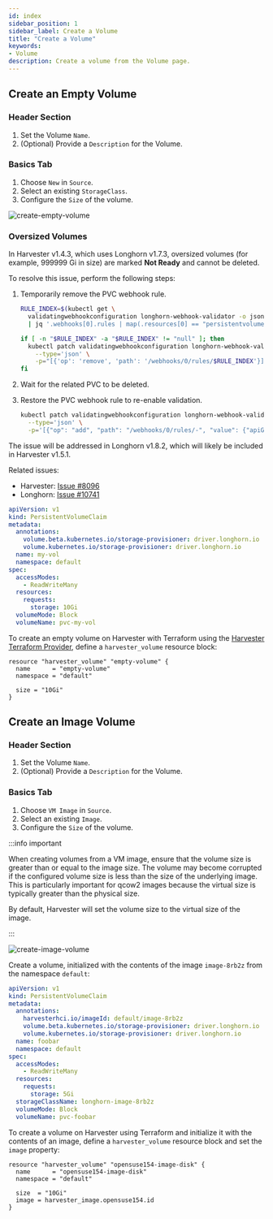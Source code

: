```yaml
---
id: index
sidebar_position: 1
sidebar_label: Create a Volume
title: "Create a Volume"
keywords:
- Volume
description: Create a volume from the Volume page.
---
```


<head>
  <link rel="canonical" href="https://docs.harvesterhci.io/v1.5/volume/index"/>
</head>

## Create an Empty Volume

<Tabs>
<TabItem value="ui" label="UI" default>

### Header Section
1. Set the Volume `Name`.
1. (Optional) Provide a `Description` for the Volume.

### Basics Tab

1. Choose `New` in `Source`.
1. Select an existing `StorageClass`.
1. Configure the `Size` of the volume.

![create-empty-volume](/img/v1.2/volume/create-empty-volume.png)

### Oversized Volumes

In Harvester v1.4.3, which uses Longhorn v1.7.3, oversized volumes (for example, 999999 Gi in size) are marked **Not Ready** and cannot be deleted.

To resolve this issue, perform the following steps:

1. Temporarily remove the PVC webhook rule.

   ```bash
   RULE_INDEX=$(kubectl get \
     validatingwebhookconfiguration longhorn-webhook-validator -o json \
     | jq '.webhooks[0].rules | map(.resources[0] == "persistentvolumeclaims") | index(true)')
   
   if [ -n "$RULE_INDEX" -a "$RULE_INDEX" != "null" ]; then
     kubectl patch validatingwebhookconfiguration longhorn-webhook-validator \
       --type='json' \
       -p="[{'op': 'remove', 'path': '/webhooks/0/rules/$RULE_INDEX'}]"
   fi
   ```

1. Wait for the related PVC to be deleted.

1. Restore the PVC webhook rule to re-enable validation.

   ```bash
   kubectl patch validatingwebhookconfiguration longhorn-webhook-validator \
     --type='json' \
     -p='[{"op": "add", "path": "/webhooks/0/rules/-", "value": {"apiGroups":[""],"apiVersions":["v1"],"operations":["UPDATE"],"resources":["persistentvolumeclaims"],"scope":"Namespaced"}}]'
   ```

The issue will be addressed in Longhorn v1.8.2, which will likely be included in Harvester v1.5.1.

Related issues:
- Harvester: [Issue #8096](https://github.com/harvester/harvester/issues/8096)
- Longhorn: [Issue #10741](https://github.com/longhorn/longhorn/issues/10741)

</TabItem>
<TabItem value="api" label="API">

```yaml
apiVersion: v1
kind: PersistentVolumeClaim
metadata:
  annotations:
    volume.beta.kubernetes.io/storage-provisioner: driver.longhorn.io
    volume.kubernetes.io/storage-provisioner: driver.longhorn.io
  name: my-vol
  namespace: default
spec:
  accessModes:
    - ReadWriteMany
  resources:
    requests:
      storage: 10Gi
  volumeMode: Block
  volumeName: pvc-my-vol
```

</TabItem>
<TabItem value="terraform" label="Terraform">

To create an empty volume on Harvester with Terraform using the [Harvester Terraform Provider](https://registry.terraform.io/providers/harvester/harvester/latest), define a `harvester_volume` resource block:

```hcl
resource "harvester_volume" "empty-volume" {
  name      = "empty-volume"
  namespace = "default"

  size = "10Gi"
}
```

</TabItem>
</Tabs>

## Create an Image Volume

<Tabs>
<TabItem value="ui" label="UI">

### Header Section
1. Set the Volume `Name`.
1. (Optional) Provide a `Description` for the Volume.

### Basics Tab

1. Choose `VM Image` in `Source`.
1. Select an existing `Image`.
1. Configure the `Size` of the volume.

:::info important

When creating volumes from a VM image, ensure that the volume size is greater than or equal to the image size. The volume may become corrupted if the configured volume size is less than the size of the underlying image. This is particularly important for qcow2 images because the virtual size is typically greater than the physical size.

By default, Harvester will set the volume size to the virtual size of the image.

:::

![create-image-volume](/img/v1.2/volume/create-image-volume.png)

</TabItem>
<TabItem value="api" label="API">

Create a volume, initialized with the contents of the image `image-8rb2z` from the namespace `default`:

```yaml
apiVersion: v1
kind: PersistentVolumeClaim
metadata:
  annotations:
    harvesterhci.io/imageId: default/image-8rb2z
    volume.beta.kubernetes.io/storage-provisioner: driver.longhorn.io
    volume.kubernetes.io/storage-provisioner: driver.longhorn.io
  name: foobar
  namespace: default
spec:
  accessModes:
    - ReadWriteMany
  resources:
    requests:
      storage: 5Gi
  storageClassName: longhorn-image-8rb2z
  volumeMode: Block
  volumeName: pvc-foobar
```

</TabItem>
<TabItem value="terraform" label="Terraform">

To create a volume on Harvester using Terraform and initialize it with the contents of an
image, define a `harvester_volume` resource block and set the `image` property:

```hcl
resource "harvester_volume" "opensuse154-image-disk" {
  name      = "opensuse154-image-disk"
  namespace = "default"

  size  = "10Gi"
  image = harvester_image.opensuse154.id
}
```

</TabItem>
</Tabs>
